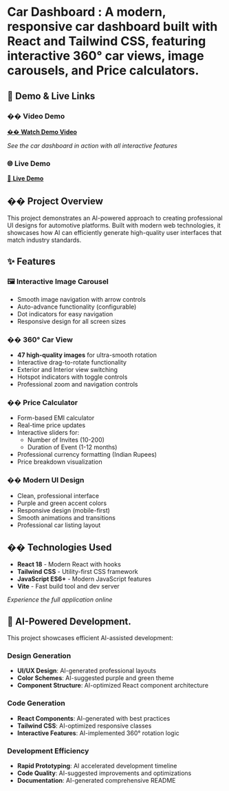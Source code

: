 # Car Dashboard : A modern, responsive car dashboard built with React and Tailwind CSS, featuring interactive 360° car views, image carousels, and Price calculators.

## 🎥 Demo & Live Links

### �� **Video Demo**
[�� **Watch Demo Video**](https://your-video-link.com)

*See the car dashboard in action with all interactive features*

### 🌐 **Live Demo**
[🔗 **Live Demo**](https://your-live-link.com)

## �� Project Overview

This project demonstrates an AI-powered approach to creating professional UI designs for automotive platforms. Built with modern web technologies, it showcases how AI can efficiently generate high-quality user interfaces that match industry standards.

## ✨ Features

### 🖼️ **Interactive Image Carousel**
- Smooth image navigation with arrow controls
- Auto-advance functionality (configurable)
- Dot indicators for easy navigation
- Responsive design for all screen sizes

### �� **360° Car View**
- **47 high-quality images** for ultra-smooth rotation
- Interactive drag-to-rotate functionality
- Exterior and Interior view switching
- Hotspot indicators with toggle controls
- Professional zoom and navigation controls

### �� **Price Calculator**
- Form-based EMI calculator
- Real-time price updates
- Interactive sliders for:
  - Number of Invites (10-200)
  - Duration of Event (1-12 months)
- Professional currency formatting (Indian Rupees)
- Price breakdown visualization

### �� **Modern UI Design**
- Clean, professional interface
- Purple and green accent colors
- Responsive design (mobile-first)
- Smooth animations and transitions
- Professional car listing layout

## ��️ Technologies Used

- **React 18** - Modern React with hooks
- **Tailwind CSS** - Utility-first CSS framework
- **JavaScript ES6+** - Modern JavaScript features
- **Vite** - Fast build tool and dev server




*Experience the full application online*

## 🤖 AI-Powered Development.

This project showcases efficient AI-assisted development:

### **Design Generation**
- **UI/UX Design**: AI-generated professional layouts
- **Color Schemes**: AI-suggested purple and green theme
- **Component Structure**: AI-optimized React component architecture

### **Code Generation**
- **React Components**: AI-generated with best practices
- **Tailwind CSS**: AI-optimized responsive classes
- **Interactive Features**: AI-implemented 360° rotation logic

### **Development Efficiency**
- **Rapid Prototyping**: AI accelerated development timeline
- **Code Quality**: AI-suggested improvements and optimizations
- **Documentation**: AI-generated comprehensive README
